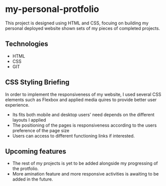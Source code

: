 # my-personal-protfolio

This project is designed using HTML and CSS, focuing on building my personal deployed website shown sets of my pieces of completed projects.


## Technologies 

- HTML
- CSS
- GIT

## CSS Styling Briefing

In order to implement the responsiveness of my website, I used several CSS elements such as Flexbox and applied media quires to provide better user experience.

- Its fits both mobile and desktop users' need depends on the different layouts I applied
- The positioning of the pages is responsiveness according to the users preference of the page size
- Users can access to different functioning links if interested.

## Upcoming features

- The rest of my projects is yet to be added alongside my progressing of the protfolio.
- More amination feature and more responsive activities is awaiting to be added in the future.
